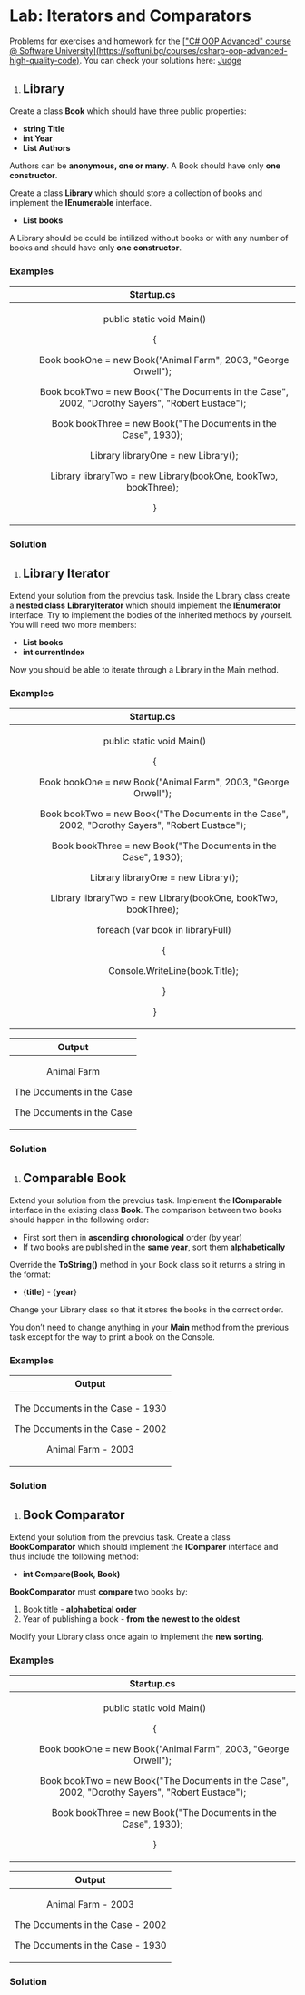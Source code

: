 ﻿
# **Lab: Iterators and Comparators**
Problems for exercises and homework for the [\["C# OOP Advanced" course @ Software University\](https://softuni.bg/courses/csharp-oop-advanced-high-quality-code)](https://softuni.bg/courses/java-oop-advanced). You can check your solutions here: [Judge](https://judge.softuni.bg/Contests/707/Iterators-and-Comparators-Lab)[](https://judge.softuni.bg/Contests/Compete/Index/498#3)
1. ## **Library**
Create a class **Book** which should have three public properties:

- **string Title**
- **int Year**
- **List<string> Authors**

Authors can be **anonymous, one or many**. A Book should have only **one** **constructor**.

Create a class **Library** which should store a collection of books and implement the **IEnumerable<Book>** interface. 

- **List<Book> books**

A Library should be could be intilized without books or with any number of books and should have only **one** **constructor**.
### **Examples**

|**Startup.cs**|
| :-: |
|<p>` `public static void Main()</p><p>` `{</p><p>`     `Book bookOne = new Book("Animal Farm", 2003, "George Orwell");</p><p>`     `Book bookTwo = new Book("The Documents in the Case", 2002, "Dorothy Sayers", "Robert Eustace");</p><p>`     `Book bookThree = new Book("The Documents in the Case", 1930);</p><p></p><p>`     `Library libraryOne = new Library();</p><p>`     `Library libraryTwo = new Library(bookOne, bookTwo, bookThree); </p><p>` `}</p>|

### **Solution**


1. ## **Library Iterator**
Extend your solution from the prevoius task. Inside the Library class create a **nested class** **LibraryIterator** which should implement the **IEnumerator<Book>** interface. Try to implement the bodies of the inherited methods by yourself. You will need two more members:

- **List<Book> books**
- **int currentIndex**

Now you should be able to iterate through a Library in the Main method.
### **Examples**

|**Startup.cs**|
| :-: |
|<p>` `public static void Main()</p><p>` `{</p><p>`     `<a name="ole_link1"></a>Book bookOne = new Book("Animal Farm", 2003, "George Orwell");</p><p>`     `Book bookTwo = new Book("The Documents in the Case", 2002, "Dorothy Sayers", "Robert Eustace");</p><p>`     `Book bookThree = new Book("The Documents in the Case", 1930);</p><p></p><p>`     `Library libraryOne = new Library();</p><p>`     `Library libraryTwo = new Library(bookOne, bookTwo, bookThree); </p><p></p><p>`     `<a name="ole_link2"></a>foreach (var book in libraryFull)</p><p>`     `{</p><p>`         `Console.WriteLine(book.Title);</p><p>`     `}</p><p>` `}</p>|


|**Output**|
| :-: |
|<p>Animal Farm</p><p>The Documents in the Case</p><p>The Documents in the Case</p>|

### **Solution**

1. ## **Comparable Book**
Extend your solution from the prevoius task. Implement the **IComparable<Book>** interface in the existing class **Book**. The comparison between two books should happen in the following order:

- First sort them in **ascending chronological** order (by year)
- If two books are published in the **same year**, sort them **alphabetically**

Override the **ToString()** method in your Book class so it returns a string in the format:

- {**title**} - {**year**}

Change your Library class so that it stores the books in the correct order.

You don’t need to change anything in your **Main** method from the previous task except for the way to print a book on the Console. 
### **Examples**

|**Output**|
| :-: |
|<p>The Documents in the Case - 1930</p><p>The Documents in the Case - 2002</p><p>Animal Farm - 2003</p>|


### **Solution**

1. ## **Book Comparator**
Extend your solution from the prevoius task. Create a class **BookComparator** which should implement the **IComparer<Book>** interface and thus include the following method: 

- **int Compare(Book, Book)** 

**BookComparator** must **compare** two books by:

1. Book title - **alphabetical order**
1. Year of publishing a book - **from the newest to the oldest**

Modify your Library class once again to implement the **new sorting**.
### **Examples**

|**Startup.cs**|
| :-: |
|<p>` `public static void Main()</p><p>` `{</p><p>`     `Book bookOne = new Book("Animal Farm", 2003, "George Orwell");</p><p>`     `Book bookTwo = new Book("The Documents in the Case", 2002, "Dorothy Sayers", "Robert Eustace");</p><p>`     `Book bookThree = new Book("The Documents in the Case", 1930);</p><p></p><p>     </p><p></p><p>` `}</p>|


|**Output**|
| :-: |
|<p>Animal Farm - 2003</p><p>The Documents in the Case - 2002</p><p>The Documents in the Case - 1930</p>|

### **Solution**



